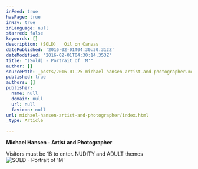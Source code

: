 ```yaml
---
inFeed: true
hasPage: true
inNav: true
inLanguage: null
starred: false
keywords: []
description: (SOLD)   Oil on Canvas
datePublished: '2016-02-01T04:30:30.312Z'
dateModified: '2016-02-01T04:30:14.353Z'
title: "(Sold) - Portrait of 'M'"
author: []
sourcePath: _posts/2016-01-25-michael-hansen-artist-and-photographer.md
published: true
authors: []
publisher:
  name: null
  domain: null
  url: null
  favicon: null
url: michael-hansen-artist-and-photographer/index.html
_type: Article

---
```

**Michael Hansen - Artist and Photographer**

Visitors must be 18 to enter.  NUDITY and ADULT themes
![SOLD - Portrait of 'M'](https://s3-us-west-2.amazonaws.com/the-grid-img/p/f612f825825948d533f8e5c1e852babf63fb8bec.jpg)